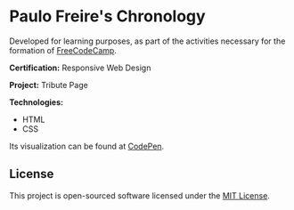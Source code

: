 # Paulo Freire's Chronology

Developed for learning purposes, as part of the activities necessary for the formation of 
[FreeCodeCamp](https://freecodecamp.org/herberthleao).

**Certification:** Responsive Web Design

**Project:** Tribute Page

**Technologies:**
* HTML
* CSS

Its visualization can be found at [CodePen](https://codepen.io/herberthleao/full/PoPKadr).

## License

This project is open-sourced software licensed under the [MIT License](license.md).
